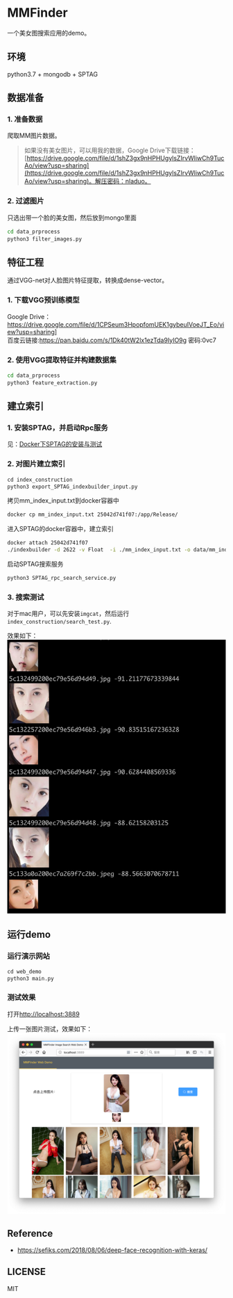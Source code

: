 # MMFinder
一个美女图搜索应用的demo。

## 环境
python3.7 + mongodb + SPTAG

## 数据准备
### 1. 准备数据
爬取MM图片数据。
> 如果没有美女图片，可以用我的数据，Google Drive下载链接：[https://drive.google.com/file/d/1shZ3gx9nHPHUgylsZIrvWliwCh9TucAo/view?usp=sharing](https://drive.google.com/file/d/1shZ3gx9nHPHUgylsZIrvWliwCh9TucAo/view?usp=sharing)。解压密码：nladuo。

### 2. 过滤图片
只选出带一个脸的美女图，然后放到mongo里面
```bash
cd data_prprocess
python3 filter_images.py
```

## 特征工程
通过VGG-net对人脸图片特征提取，转换成dense-vector。
### 1. 下载VGG预训练模型
Google Drive：https://drive.google.com/file/d/1CPSeum3HpopfomUEK1gybeuIVoeJT_Eo/view?usp=sharing]
<br>
百度云链接:https://pan.baidu.com/s/1Dk40tW2lx1ezTda9IyIO9g  密码:0vc7
### 2. 使用VGG提取特征并构建数据集
```bash
cd data_prprocess
python3 feature_extraction.py
```


## 建立索引
### 1. 安装SPTAG，并启动Rpc服务
见：[Docker下SPTAG的安装与测试](https://www.jianshu.com/p/fcedf00eac32)


### 2. 对图片建立索引
```
cd index_construction
python3 export_SPTAG_indexbuilder_input.py
```
拷贝mm_index_input.txt到docker容器中
```bash
docker cp mm_index_input.txt 25042d741f07:/app/Release/
```

进入SPTAG的docker容器中，建立索引
```bash
docker attach 25042d741f07
./indexbuilder -d 2622 -v Float  -i ./mm_index_input.txt -o data/mm_index -a BKT -t 2
```

启动SPTAG搜索服务
```bash
python3 SPTAG_rpc_search_service.py
```

### 3. 搜索测试
对于mac用户，可以先安装``imgcat``，然后运行``index_construction/search_test.py``.

效果如下：
![](search_test_result.jpg)

## 运行demo
### 运行演示网站
```
cd web_demo
python3 main.py
```

### 测试效果
打开[http://localhost:3889](http://localhost:3889)

上传一张图片测试，效果如下：
![demo_result](demo_result.png)
## Reference
- https://sefiks.com/2018/08/06/deep-face-recognition-with-keras/

## LICENSE
MIT
